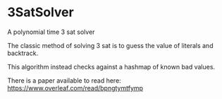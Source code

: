 # 3SatSolver
A polynomial time 3 sat solver

The classic method of solving 3 sat is to guess the value of literals and backtrack.

This algorithm instead checks against a hashmap of known bad values. 

There is a paper available to read here:
https://www.overleaf.com/read/bpngtymtfymp
